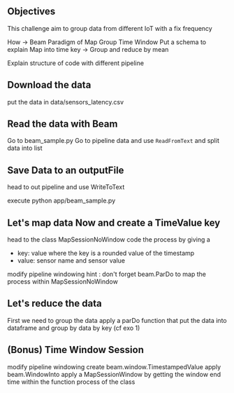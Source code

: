 ## Objectives
This challenge aim to group data from different IoT with a fix frequency

How -> Beam
Paradigm of Map Group Time Window
Put a schema to explain Map into time key -> Group and reduce by mean

Explain structure of code with different pipeline

## Download the data
put the data in data/sensors_latency.csv

## Read the data with Beam
Go to beam_sample.py
Go to pipeline data and use `ReadFromText` and split data into list

## Save Data to an outputFile
head to out pipeline and use WriteToText

execute python app/beam_sample.py

## Let's map data Now and create a TimeValue key
head to the class MapSessionNoWindow
code the process by giving a
* key: value where the key is a rounded value of the timestamp
* value: sensor name and sensor value

modify pipeline windowing
hint : don't forget beam.ParDo to map the process within MapSessionNoWindow

## Let's reduce the data
First we need to group the data
apply a parDo function that put the data into dataframe and group by data by key (cf exo 1)

## (Bonus) Time Window Session
modify pipeline windowing
create beam.window.TimestampedValue
apply beam.WindowInto
apply a MapSessionWindow by getting the window end time within the function process of the class
